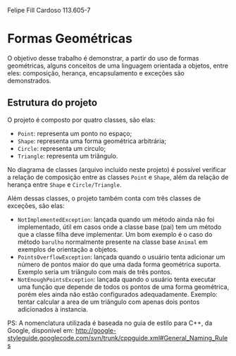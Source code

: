 Felipe Fill Cardoso 113.605-7

# Formas Geométricas 
O objetivo desse trabalho é demonstrar, a partir do uso de formas geométricas, alguns conceitos de uma linguagem orientada a objetos, entre eles: composição, herança, encapsulamento e exceções são demonstrados.

## Estrutura do projeto
O projeto é composto por quatro classes, são elas:
- `Point`: representa um ponto no espaço;
- `Shape`: representa uma forma geométrica arbitrária;
- `Circle`: representa um circulo;
- `Triangle`: representa um triângulo.

No diagrama de classes (arquivo incluído neste projeto) é possível verificar a relação de composição entre as classes `Point` e `Shape`, além da relação de herança entre `Shape` e `Circle/Triangle`.

Além dessas classes, o projeto também conta com três classes de exceções, são elas:
- `NotImplementedException`: lançada quando um método ainda não foi implementado, útil em casos onde a classe base (pai) tem um método que a classe filha deve implementar. Um bom exemplo é o caso do método `barulho` normalmente presente na classe base `Animal` em exemplos de orientação a objetos.
- `PointsOverflowException`: lançada quando o usuário tenta adicionar um número de pontos maior do que uma dada forma geométrica suporta. Exemplo seria um triângulo com mais de três pontos.
- `NotEnoughPointsException`: lançada quando o usuário tenta executar uma função que depende de todos os pontos de uma forma geométrica, porém eles ainda não estão configurados adequadamente. Exemplo: tentar calcular a area de um triângulo com apenas dois pontos adicionados à instancia.

PS: A nomenclatura utilizada é baseada no guia de estilo para C++, da Google, disponível em: http://google-styleguide.googlecode.com/svn/trunk/cppguide.xml#General_Naming_Rules


